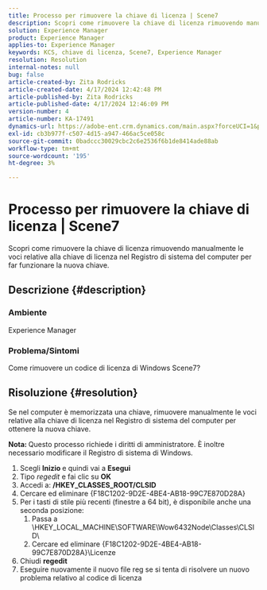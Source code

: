 ```yaml
---
title: Processo per rimuovere la chiave di licenza | Scene7
description: Scopri come rimuovere la chiave di licenza rimuovendo manualmente le voci relative alla chiave di licenza nel Registro di sistema del computer per far funzionare la nuova chiave.
solution: Experience Manager
product: Experience Manager
applies-to: Experience Manager
keywords: KCS, chiave di licenza, Scene7, Experience Manager
resolution: Resolution
internal-notes: null
bug: false
article-created-by: Zita Rodricks
article-created-date: 4/17/2024 12:42:48 PM
article-published-by: Zita Rodricks
article-published-date: 4/17/2024 12:46:09 PM
version-number: 4
article-number: KA-17491
dynamics-url: https://adobe-ent.crm.dynamics.com/main.aspx?forceUCI=1&pagetype=entityrecord&etn=knowledgearticle&id=0d2bd8fc-b7fc-ee11-a1ff-6045bd0065b6
exl-id: cb3b977f-c507-4d15-a947-466ac5ce058c
source-git-commit: 0badccc30029cbc2c6e2536f6b1de8414ade88ab
workflow-type: tm+mt
source-wordcount: '195'
ht-degree: 3%

---
```


# Processo per rimuovere la chiave di licenza | Scene7


Scopri come rimuovere la chiave di licenza rimuovendo manualmente le voci relative alla chiave di licenza nel Registro di sistema del computer per far funzionare la nuova chiave.

## Descrizione {#description}


### <b>Ambiente</b>

Experience Manager



### <b>Problema/Sintomi</b>

Come rimuovere un codice di licenza di Windows Scene7?


## Risoluzione {#resolution}


Se nel computer è memorizzata una chiave, rimuovere manualmente le voci relative alla chiave di licenza nel Registro di sistema del computer per ottenere la nuova chiave.

<b>Nota: </b>Questo processo richiede i diritti di amministratore. È inoltre necessario modificare il Registro di sistema di Windows.

1. Scegli <b>Inizio </b>e quindi vai a <b>Esegui</b>
2. Tipo *regedit* e fai clic su <b>OK</b>
3. Accedi a: <b>/HKEY_CLASSES_ROOT/CLSID</b>
4. Cercare ed eliminare {F18C1202-9D2E-4BE4-AB18-99C7E870D28A}
5. Per i tasti di stile più recenti (finestre a 64 bit), è disponibile anche una seconda posizione:
   1. Passa a \HKEY_LOCAL_MACHINE\SOFTWARE\Wow6432Node\Classes\CLSID\
   2. Cercare ed eliminare {F18C1202-9D2E-4BE4-AB18-99C7E870D28A}\Licenze
6. Chiudi <b>regedit</b>
7. Eseguire nuovamente il nuovo file reg se si tenta di risolvere un nuovo problema relativo al codice di licenza
